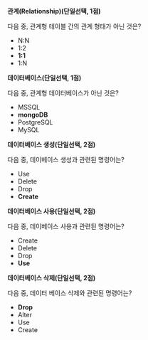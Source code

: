 **관계(Relationship)(단일선택, 1점)**

다음 중, 관계형 테이블 간의 관계 형태가 아닌 것은?

- N:N
- 1:2
- **1:1**
- 1:N

**데이터베이스(단일선택, 1점)**

다음 중, 관계형 데이터베이스가 아닌 것은?

- MSSQL
- **mongoDB**
- PostgreSQL
- MySQL

**데이터베이스 생성(단일선택, 2점)**

다음 중, 데이베이스 생성과 관련된 명령어는?

- Use
- Delete
- Drop
- **Create**

**데이터베이스 사용(단일선택, 2점)**

다음 중, 데이베이스 사용과 관련된 명령어는?

- Create
- Delete
- Drop
- **Use**

**데이터베이스 삭제(단일선택, 2점)**

다음 중, 데이터 베이스 삭제와 관련된 명령어는?

- **Drop**
- Alter
- Use
- Create

